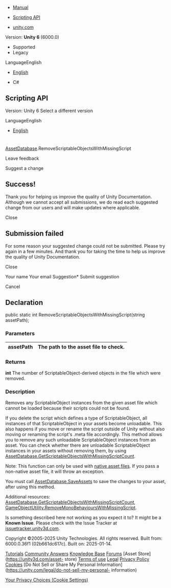 [ ]()

  * [Manual](../Manual/index.html)
  * [Scripting API](../ScriptReference/index.html)

  * [unity.com](https://unity.com/)

Version: **Unity 6** (6000.0)

  * Supported
  * Legacy

LanguageEnglish

  * [English]()

  * C#

[ ](https://docs.unity3d.com)

## Scripting API

Version: Unity 6 Select a different version

LanguageEnglish

  * [English]()

#
[AssetDatabase](AssetDatabase.html).RemoveScriptableObjectsWithMissingScript

Leave feedback

Suggest a change

## Success!

Thank you for helping us improve the quality of Unity Documentation. Although
we cannot accept all submissions, we do read each suggested change from our
users and will make updates where applicable.

Close

## Submission failed

For some reason your suggested change could not be submitted. Please <a>try
again</a> in a few minutes. And thank you for taking the time to help us
improve the quality of Unity Documentation.

Close

Your name Your email Suggestion* Submit suggestion

Cancel

[ ]()

## Declaration

public static int RemoveScriptableObjectsWithMissingScript(string assetPath);

### Parameters

assetPath | The path to the asset file to check.  
---|---  
  
### Returns

**int** The number of ScriptableObject-derived objects in the file which were
removed.

### Description

Removes any ScriptableObject instances from the given asset file which cannot
be loaded because their scripts could not be found.

If you delete the script which defines a type of ScriptableObject, all
instances of that ScriptableObject in your assets become unloadable. This also
happens if you move or rename the script outside of Unity without also moving
or renaming the script's .meta file accordingly. This method allows you to
remove any such unloadable ScriptableObject instances from an asset. You can
check whether there are unloadable ScriptableObject instances in your assets
without removing them, by using
[AssetDatabase.GetScriptableObjectsWithMissingScriptCount](AssetDatabase.GetScriptableObjectsWithMissingScriptCount.html).  
  
Note: This function can only be used with [native asset
files](AssetDatabase.IsNativeAsset.html). If you pass a non-native asset file,
it will throw an exception.  
  
You must call [AssetDatabase.SaveAssets](AssetDatabase.SaveAssets.html) to
save the changes to your asset, after using this method.  
  
Additional resources:
[AssetDatabase.GetScriptableObjectsWithMissingScriptCount](AssetDatabase.GetScriptableObjectsWithMissingScriptCount.html),
[GameObjectUtility.RemoveMonoBehavioursWithMissingScript](GameObjectUtility.RemoveMonoBehavioursWithMissingScript.html).

Is something described here not working as you expect it to? It might be a
**Known Issue**. Please check with the Issue Tracker at
[issuetracker.unity3d.com](https://issuetracker.unity3d.com).

Copyright ©2005-2025 Unity Technologies. All rights reserved. Built from:
6000.0.36f1 (02b661dc617c). Built on: 2025-01-14.

[Tutorials](https://unity3d.com/learn) [Community
Answers](https://answers.unity3d.com) [Knowledge
Base](https://support.unity3d.com/hc/en-us)
[Forums](https://forum.unity3d.com) [Asset Store](https://unity3d.com/asset-
store) [Terms of use](https://docs.unity3d.com/Manual/TermsOfUse.html)
[Legal](https://unity.com/legal) [Privacy
Policy](https://unity.com/legal/privacy-policy)
[Cookies](https://unity.com/legal/cookie-policy) [Do Not Sell or Share My
Personal Information](https://unity.com/legal/do-not-sell-my-personal-
information)

[Your Privacy Choices (Cookie Settings)](javascript:void\(0\);)

